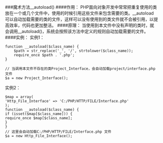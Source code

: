 ###魔术方法__autoload()
####作用：
PHP面向对象开发中常常把重复使用的类放在一个或几个文件中，使用的时候引用这些文件来包含需要的类。__autoload可以自动加载需要的类的文件，这样可以没有使用到的类文件就不会被引用，以提高效率，代码也更加整洁。
####原理：
当使用到本文件中没有声明的类时，就会调用__autoload()，系统会按照该方法中定义的规则自动加载需要的文件。
####实例：
实例1：
```
function __autoload($class_name) { 
    $path = str_replace('_', '/', strtolower($class_name)); 
    require_once $path . '.php'; 
}
       
// 当调用本文件不存在的类Project_Interface，会自动加载project/interface.php 文件 
$a = new Project_Interface(); 
```
实例2：
```
$map = array( 
'Http_File_Interface' => 'C:/PHP/HTTP/FILE/Interface.php' 
); 
function __autoload($class_name) { 
if (isset($map[$class_name])) { 
require_once $map[$class_name]; 
} 
} 
// 这里会自动加载C:/PHP/HTTP/FILE/Interface.php 文件 
$a = new Http_File_Interface(); 
```